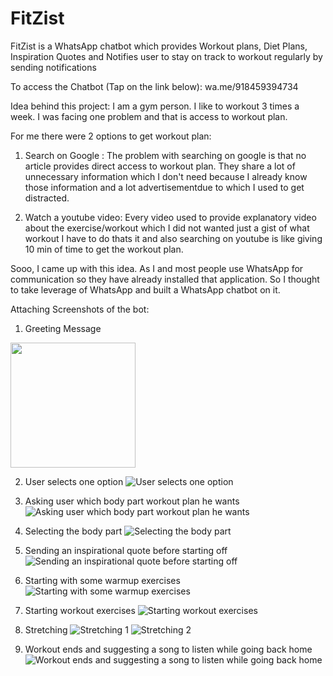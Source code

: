 # FitZist
FitZist is a WhatsApp chatbot which provides Workout plans, Diet Plans, Inspiration Quotes and Notifies user to stay on track to workout regularly by sending notifications

To access the Chatbot (Tap on the link below):
wa.me/918459394734

Idea behind this project:
I am a gym person. I like to workout 3 times a week.
I was facing one problem and that is access to workout plan. 

For me there were 2 options to get workout plan:
1. Search on Google : The problem with searching on google is that no article provides direct access to workout plan. They share a lot of unnecessary information which I don't need because I already know those information and a lot advertisementdue to which I used to get distracted.

2. Watch a youtube video: Every video used to provide explanatory video about the exercise/workout which I did not wanted just a gist of what workout I have to do thats it and also searching on youtube is like giving 10 min of time to get the workout plan.



Sooo, I came up with this idea.
As I and most people use WhatsApp for communication so they have already installed that application. So I thought to take leverage of WhatsApp and built a WhatsApp chatbot on it.


Attaching Screenshots of the bot:
1. Greeting Message
<img src="https://github.com/gshubham533/FitZist/blob/main/Screenshot/1.%20Greeting%20Message.PNG" height="200">

2. User selects one option
![User selects one option](https://github.com/gshubham533/FitZist/blob/main/Screenshot/2.%20User%20selects%20one%20option.PNG)

3. Asking user which body part workout plan he wants
![Asking user which body part workout plan he wants](https://github.com/gshubham533/FitZist/blob/main/Screenshot/3.%20Asking%20user%20which%20body%20part%20workout%20plan%20he%20wants.PNG)

4. Selecting the body part
![Selecting the body part](https://github.com/gshubham533/FitZist/blob/main/Screenshot/4.%20Selecting%20the%20body%20part.PNG)

5. Sending an inspirational quote before starting off
![Sending an inspirational quote before starting off](https://github.com/gshubham533/FitZist/blob/main/Screenshot/5.%20Sending%20an%20inspirational%20quote%20before%20starting%20off.PNG)

6. Starting with some warmup exercises
![Starting with some warmup exercises](https://github.com/gshubham533/FitZist/blob/main/Screenshot/6.%20Starting%20with%20some%20warmup%20exercises.PNG)

7. Starting workout exercises
![Starting workout exercises](https://github.com/gshubham533/FitZist/blob/main/Screenshot/7.%20Starting%20workout%20exercises.PNG)

8. Stretching
![Stretching 1](https://github.com/gshubham533/FitZist/blob/main/Screenshot/8.%20Stretching.PNG)
![Stretching 2](https://github.com/gshubham533/FitZist/blob/main/Screenshot/9.%20Stretching2.PNG)

9. Workout ends and suggesting a song to listen while going back home
![Workout ends and suggesting a song to listen while going back home](https://github.com/gshubham533/FitZist/blob/main/Screenshot/10.%20Workout%20ends%20and%20suggesting%20a%20song%20to%20listen%20while%20going%20back%20home.PNG)
